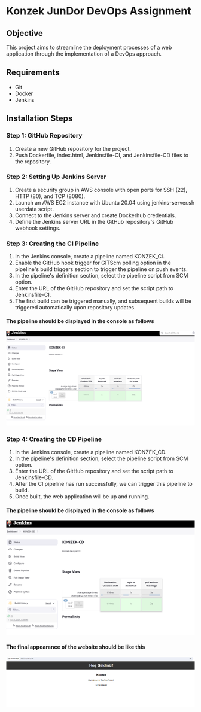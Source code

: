 # Konzek JunDor DevOps Assignment

## Objective
This project aims to streamline the deployment processes of a web application through the implementation of a DevOps approach.


## Requirements
- Git
- Docker
- Jenkins

## Installation Steps

### Step 1: GitHub Repository
1. Create a new GitHub repository for the project.
2. Push Dockerfile, index.html, Jenkinsfile-CI, and Jenkinsfile-CD files to the repository.

### Step 2: Setting Up Jenkins Server
1. Create a security group in AWS console with open ports for SSH (22), HTTP (80), and TCP (8080).
2. Launch an AWS EC2 instance with Ubuntu 20.04 using jenkins-server.sh userdata script.
3. Connect to the Jenkins server and create Dockerhub credentials.
4. Define the Jenkins server URL in the GitHub repository's GitHub webhook settings.

### Step 3: Creating the CI Pipeline
1. In the Jenkins console, create a pipeline named KONZEK_CI.
2. Enable the GitHub hook trigger for GITScm polling option in the pipeline's build triggers section to trigger the pipeline on push events.
3. In the pipeline's definition section, select the pipeline script from SCM option.
4. Enter the URL of the GitHub repository and set the script path to Jenkinsfile-CI.
5. The first build can be triggered manually, and subsequent builds will be triggered automatically upon repository updates.

#### The pipeline should be displayed in the console as follows

![Jenkins-CI](/Jenkins-CI.png)


### Step 4: Creating the CD Pipeline
1. In the Jenkins console, create a pipeline named KONZEK_CD.
2. In the pipeline's definition section, select the pipeline script from SCM option.
3. Enter the URL of the GitHub repository and set the script path to Jenkinsfile-CD.
4. After the CI pipeline has run successfully, we can trigger this pipeline to build.
5. Once built, the web application will be up and running.

#### The pipeline should be displayed in the console as follows

![Jenkins-CD](/Jenkins-CD.png)

#### The final appearance of the website should be like this

![Konzek](/Konzek.png)